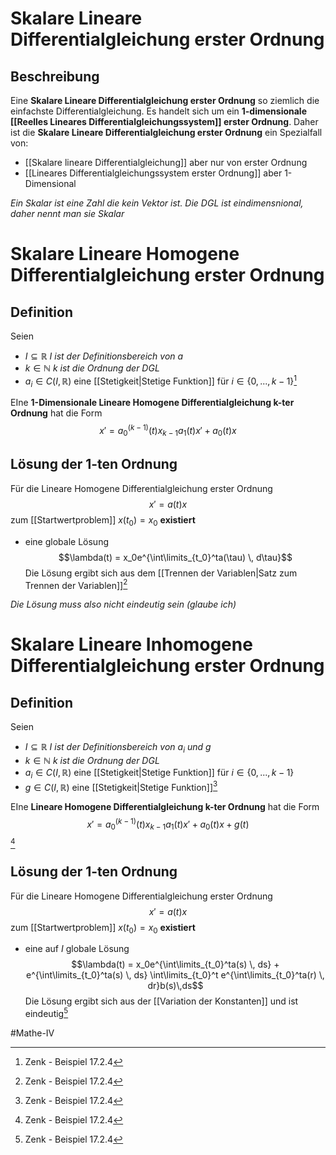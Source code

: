 # Skalare Lineare Differentialgleichung erster Ordnung
## Beschreibung
Eine **Skalare Lineare Differentialgleichung erster Ordnung** so ziemlich die einfachste Differentialgleichung.
Es handelt sich um ein **1-dimensionale [[Reelles Lineares Differentialgleichungssystem]] erster Ordnung**.
Daher ist die **Skalare Lineare Differentialgleichung erster Ordnung** ein Spezialfall von:
- [[Skalare lineare Differentialgleichung]] aber nur von erster Ordnung
- [[Lineares Differentialgleichungssystem erster Ordnung]] aber 1-Dimensional 


*Ein Skalar ist eine Zahl die kein Vektor ist. Die DGL ist eindimensnional, daher nennt man sie Skalar*

# Skalare Lineare Homogene Differentialgleichung erster Ordnung
## Definition
Seien
- $I \subseteq \mathbb{R}$
*$I$ ist der Definitionsbereich von $a$*
- $k \in \mathbb{N}$
*$k$ ist die Ordnung der DGL* 
- $a_i\in C(I, \mathbb{R})$ eine [[Stetigkeit|Stetige Funktion]] für $i \in \{0, ..., k-1\}$[^1]
 
 EIne **1-Dimensionale Lineare Homogene Differentialgleichung k-ter Ordnung** hat die Form
 $$x' = a_0^{(k-1)}(t)x_{k-1} a_1(t)x' + a_0(t)x$$


## Lösung der 1-ten Ordnung
Für die Lineare Homogene Differentialgleichung erster Ordnung
$$x' = a(t)x$$ zum [[Startwertproblem]] $x(t_0)=x_0$ **existiert**
- eine globale Lösung
$$\lambda(t) = x_0e^{\int\limits_{t_0}^ta(\tau) \, d\tau}$$ Die Lösung ergibt sich aus dem [[Trennen der Variablen|Satz zum Trennen der Variablen]][^1]

*Die Lösung muss also nicht eindeutig sein (glaube ich)*


[^1]: Zenk - Beispiel 17.2.4

# Skalare Lineare Inhomogene Differentialgleichung erster Ordnung
## Definition
Seien
- $I \subseteq \mathbb{R}$
*$I$ ist der Definitionsbereich von $a_i$ und $g$*
- $k \in \mathbb{N}$
*$k$ ist die Ordnung der DGL* 
- $a_i\in C(I, \mathbb{R})$ eine [[Stetigkeit|Stetige Funktion]] für $i \in \{0, ..., k-1\}$
- $g\in C(I, \mathbb{R})$ eine [[Stetigkeit|Stetige Funktion]][^1]
 
 EIne **Lineare Homogene Differentialgleichung k-ter Ordnung** hat die Form
 $$x' = a_0^{(k-1)}(t)x_{k-1} a_1(t)x' + a_0(t)x + g(t)$$[^1]


## Lösung der 1-ten Ordnung
Für die Lineare Homogene Differentialgleichung erster Ordnung
$$x' = a(t)x$$ zum [[Startwertproblem]] $x(t_0)=x_0$ **existiert**
- eine auf $I$ globale Lösung
$$\lambda(t) = x_0e^{\int\limits_{t_0}^ta(s) \, ds} + e^{\int\limits_{t_0}^ta(s) \, ds} \int\limits_{t_0}^t e^{\int\limits_{t_0}^ta(r) \, dr}b(s)\,ds$$ Die Lösung ergibt sich aus der [[Variation der Konstanten]] und ist eindeutig[^1]

#Mathe-IV 

[^1]: Zenk - Beispiel 17.2.6

